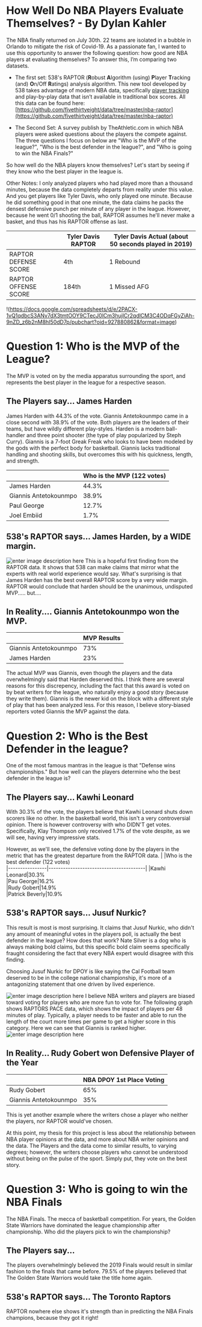 ﻿# How Well Do NBA Players Evaluate Themselves? - By Dylan Kahler
The NBA finally returned on July 30th. 22 teams are isolated in a bubble in Orlando to mitigate the risk of Covid-19. As a passionate fan, I wanted to use this opportunity to answer the following question: how good are NBA players at evaluating themselves? To answer this, I’m comparing two datasets. 
 
 - The first set: 538's RAPTOR (**R**obust **A**lgorithm (using) **P**layer **T**racking (and) **O**n/Off **R**atings) analysis algorithm. This new tool developed by 538 takes advantage of modern NBA data, specifically [player tracking](https://stats.nba.com/players/speed-distance/?Season=2018-19&SeasonType=Regular%20Season) and play-by-play data that isn’t available in traditional box scores. All this data can be found here: [https://github.com/fivethirtyeight/data/tree/master/nba-raptor](https://github.com/fivethirtyeight/data/tree/master/nba-raptor)
 
 - The Second Set: A survey publish by TheAthletic.com in which NBA players were asked questions about the players the compete against. The three questions I focus on below are "Who is the MVP of the league?", "Who is the best defender in the league?", and "Who is going to win the NBA Finals?"

So how well do the NBA players know themselves? Let's start by seeing if they know who the best player in the league is.

Other Notes: I only analyzed players who had played more than a thousand minutes, because the data completely departs from reality under this value. And you get players like Tyler Davis, who only played one minute. Because he did something good in that one minute, the data claims he packs the densest defensive punch per minute of any player in the league. However, because he went 0/1 shooting the ball, RAPTOR assumes he'll never make a basket, and thus has his RAPTOR offense as last.

|                |Tyler Davis RAPTOR                  |Tyler Davis  Actual   (about 50 seconds played in 2019)                      |
|----------------|-------------------------------|-----------------------------|
|RAPTOR DEFENSE SCORE|4th           |1 Rebound         |
|RAPTOR OFFENSE SCORE      |184th         |1 Missed AFG

!(https://docs.google.com/spreadsheets/d/e/2PACX-1vQ1qdbcS3ANv7dX3tmtOOY9CTecJ0lCm3hujlCr2qdlCM3C4ODqFGyZiAh-9nZD_z6b2nM8hI50dD7p/pubchart?oid=927880862&format=image)
# Question 1: Who is the MVP of the League?
The MVP is voted on by the media apparatus surrounding the sport, and represents the best player in the league for a respective season.

## The Players say... James Harden

James Harden with 44.3% of the vote. Giannis Antetokounmpo came in a close second with 38.9% of the vote. Both players are the leaders of their teams, but have wildly different play-styles. Harden is a modern ball-handler and three point shooter (the type of play popularized by Steph Curry). Giannis is a 7-foot Greak Freak who looks to have been modeled by the gods with the perfect body for basketball. Giannis lacks traditional handling and shooting skills, but overcomes this with his quickness, length, and strength. 

|                |Who is the MVP (122 votes)   
|----------------|----------------------------------------|
|James Harden|44.3%    
|Giannis Antetokounmpo|38.9%       
|Paul George|12.7%    
|Joel Embiid|1.7%       

## 538's RAPTOR says... James Harden, by a WIDE margin.
![enter image description here](https://docs.google.com/spreadsheets/d/e/2PACX-1vQN629YtX07W4F0cMeIjif4kY4qje4kYsspi2qwAAnY4rW3O_8lgaszKGXMyYRlmAoscHxbpNTwNOpQ/pubchart?oid=723344351&format=image)
This is a hopeful first finding from the RAPTOR data. It shows that 538 can make claims that mirror what the experts with real world experience would say. What's surprising is that James Harden has the best overall RAPTOR score by a very wide margin. RAPTOR would conclude that harden should be the unanimous, undisputed MVP..... but....



## In Reality.... Giannis Antetokounmpo won the MVP.

|                |MVP Results   
|----------------|----------------------------------------|
|Giannis Antetokounmpo|73%    
|James Harden|23%       

The actual MVP was Giannis, even though the players and the data overwhelmingly said that Harden deserved this. I think there are several reasons for this discrepency, including the fact that this award is voted on by beat writers for the league, who naturally enjoy a good story (because they write them). Giannis is the newer kid on the block with a different style of play that has been analyzed less. For this reason, I believe story-biased reporters voted Giannis the MVP against the data.

# Question 2: Who is the Best Defender in the league?
One of the most famous mantras in the league is that "Defense wins championships." But how well can the players determine who the best defender in the league is?

## The Players say... Kawhi Leonard
With 30.3% of the vote, the players believe that Kawhi Leonard shuts down scorers like no other. In the basketball world, this isn't a very controversial opinion. There is however controversy with who DIDN'T get votes. Specifically, Klay Thompson only received 1.7% of the vote despite, as we will see, having very impressive stats.

However, as we'll see, the defensive voting done by the players in the metric that has the greatest departure from the RAPTOR data.
|                |Who is the best defender (122 votes)   
|----------------|----------------------------------------|
|Kawhi Leonard|30.3%    
|Pau George|16.2%       
|Rudy Gobert|14.9%    
|Patrick Beverly|10.9%       

## 538's RAPTOR says... Jusuf Nurkic?

This result is most is most surprising. It claims that Jusuf Nurkic, who didn't any amount of meaningful votes in the players poll, is actually the best defender in the league? How does that work? Nate Silver is a dog who is always making bold claims, but this specific bold claim seems specifically fraught considering the fact that every NBA expert would disagree with this finding.

Choosing Jusuf Nurkic for DPOY is like saying the Cal Football team deserved to be in the college national championship, it's more of a antagonizing statement that one driven by lived experience.


![enter image description here](https://docs.google.com/spreadsheets/d/e/2PACX-1vQN629YtX07W4F0cMeIjif4kY4qje4kYsspi2qwAAnY4rW3O_8lgaszKGXMyYRlmAoscHxbpNTwNOpQ/pubchart?oid=1123725965&format=image)
I believe NBA writers and players are biased toward voting for players who are more fun to vote for. The following graph shows RAPTORS PACE data, which shows the impact of players per 48 minutes of play. Typically, a player needs to be faster and able to run the length of the court more times per game to get a higher score in this category. Here we can see that Giannis is ranked higher. 
![enter image description here](https://docs.google.com/spreadsheets/d/e/2PACX-1vQN629YtX07W4F0cMeIjif4kY4qje4kYsspi2qwAAnY4rW3O_8lgaszKGXMyYRlmAoscHxbpNTwNOpQ/pubchart?oid=1827976829&format=image)


## In Reality... Rudy Gobert won Defensive Player of the Year

|                |NBA DPOY 1st Place Voting   
|----------------|----------------------------------------|
|Rudy Gobert|65%    
|Giannis Antetokounmpo|35%       

This is yet another example where the writers chose a player who neither the players, nor RAPTOR would've chosen.

At this point, my thesis for this project is less about the relationship between NBA player opinions at the data, and more about NBA writer opinions and the data. The Players and the data come to similar results, to varying degrees; however, the writers choose players who cannot be understood without being on the pulse of the sport. Simply put, they vote on the best story.

# Question 3: Who is going to win the NBA Finals

The NBA Finals. The mecca of basketball competition. For years, the Golden State Warriors have dominated the league championship after championship. Who did the players pick to win the championship?
## The Players say... 
The players overwhelmingly believed the 2019 Finals would result in similar fashion to the finals that came before. 79.5% of the players believed that The Golden State Warriors would take the title home again.

## 538's RAPTOR says... The Toronto Raptors 

RAPTOR nowhere else shows it's strength than in predicting the NBA Finals champions, because they got it right!




